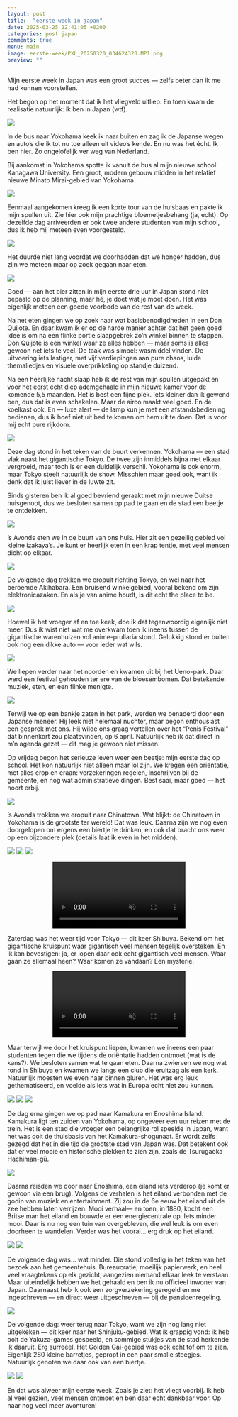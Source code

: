 ```yaml
---
layout: post
title:  "eerste week in japan"
date: 2025-03-25 22:41:05 +0200
categories: post japan
comments: true
menu: main
image: eerste-week/PXL_20250320_034624320.MP1.png
preview: ""
---
```

Mijn eerste week in Japan was een groot succes — zelfs beter dan ik me had kunnen voorstellen.

Het begon op het moment dat ik het vliegveld uitliep. En toen kwam de realisatie natuurlijk: ik ben in Japan (wtf).

![](assets/images/eerste-week/PXL_20250318_051135193.jpg)

In de bus naar Yokohama keek ik naar buiten en zag ik de Japanse wegen en auto’s die ik tot nu toe alleen uit video’s kende. En nu was het écht. Ik ben hier. Zo ongelofelijk ver weg van Nederland.

Bij aankomst in Yokohama spotte ik vanuit de bus al mijn nieuwe school: Kanagawa University. Een groot, modern gebouw midden in het relatief nieuwe Minato Mirai-gebied van Yokohama.

![](assets/images/eerste-week/PXL_20250318_065056780.MP.jpg)

Eenmaal aangekomen kreeg ik een korte tour van de huisbaas en pakte ik mijn spullen uit. Zie hier ook mijn prachtige bloemetjesbehang (ja, echt). Op dezelfde dag arriveerden er ook twee andere studenten van mijn school, dus ik heb mij meteen even voorgesteld.

![](assets/images/eerste-week/PXL_20250318_090430055.MP.jpg)

Het duurde niet lang voordat we doorhadden dat we honger hadden, dus zijn we meteen maar op zoek gegaan naar eten.

![](assets/images/eerste-week/PXL_20250318_102606725.MP.jpg)


Goed — aan het bier zitten in mijn eerste drie uur in Japan stond niet bepaald op de planning, maar hé, je doet wat je moet doen. Het was eigenlijk meteen een goede voorbode van de rest van de week.

Na het eten gingen we op zoek naar wat basisbenodigdheden in een Don Quijote. En daar kwam ik er op de harde manier achter dat het geen goed idee is om na een flinke portie slaapgebrek zo’n winkel binnen te stappen. Don Quijote is een winkel waar ze alles hebben — maar soms is alles gewoon net iets te veel. De taak was simpel: wasmiddel vinden. De uitvoering iets lastiger, met vijf verdiepingen aan pure chaos, luide themaliedjes en visuele overprikkeling op standje duizend.

Na een heerlijke nacht slaap heb ik de rest van mijn spullen uitgepakt en voor het eerst écht diep ademgehaald in mijn nieuwe kamer voor de komende 5,5 maanden. Het is best een fijne plek. Iets kleiner dan ik gewend ben, dus dat is even schakelen. Maar de airco maakt veel goed. En de koelkast ook. En — luxe alert — de lamp kun je met een afstandsbediening bedienen, dus ik hoef niet uit bed te komen om hem uit te doen. Dat is voor mij echt pure rijkdom.

![](assets/images/eerste-week/PXL_20250319_010231931.MP.jpg)

Deze dag stond in het teken van de buurt verkennen. Yokohama — een stad vlak naast het gigantische Tokyo. De twee zijn inmiddels bijna met elkaar vergroeid, maar toch is er een duidelijk verschil. Yokohama is ook enorm, maar Tokyo steelt natuurlijk de show. Misschien maar goed ook, want ik denk dat ik juist liever in de luwte zit.

Sinds gisteren ben ik al goed bevriend geraakt met mijn nieuwe Duitse huisgenoot, dus we besloten samen op pad te gaan en de stad een beetje te ontdekken.

![](assets/images/eerste-week/PXL_20250319_022500736.MP.jpg)

’s Avonds eten we in de buurt van ons huis. Hier zit een gezellig gebied vol kleine izakaya’s. Je kunt er heerlijk eten in een krap tentje, met veel mensen dicht op elkaar.

![](assets/images/eerste-week/PXL_20250319_112027606.MP.jpg)

De volgende dag trekken we eropuit richting Tokyo, en wel naar het beroemde Akihabara. Een bruisend winkelgebied, vooral bekend om zijn elektronicazaken. En als je van anime houdt, is dit echt the place to be.

![](assets/images/eerste-week/PXL_20250320_034624320.MP.jpg)

Hoewel ik het vroeger af en toe keek, doe ik dat tegenwoordig eigenlijk niet meer. Dus ik wist niet wat me overkwam toen ik ineens tussen de gigantische warenhuizen vol anime-prullaria stond. Gelukkig stond er buiten ook nog een dikke auto — voor ieder wat wils.

![](assets/images/eerste-week/PXL_20250320_040448694.MP.jpg)

We liepen verder naar het noorden en kwamen uit bij het Ueno-park. Daar werd een festival gehouden ter ere van de bloesembomen. Dat betekende: muziek, eten, en een flinke menigte.

![](assets/images/eerste-week/PXL_20250320_072357138.MP.jpg)

Terwijl we op een bankje zaten in het park, werden we benaderd door een Japanse meneer. Hij leek niet helemaal nuchter, maar begon enthousiast een gesprek met ons. Hij wilde ons graag vertellen over het “Penis Festival” dat binnenkort zou plaatsvinden, op 6 april. Natuurlijk heb ik dat direct in m’n agenda gezet — dit mag je gewoon niet missen.

Op vrijdag begon het serieuze leven weer een beetje: mijn eerste dag op school. Het kon natuurlijk niet alleen maar lol zijn. We kregen een oriëntatie, met alles erop en eraan: verzekeringen regelen, inschrijven bij de gemeente, en nog wat administratieve dingen. Best saai, maar goed — het hoort erbij.

![](assets/images/eerste-week/PXL_20250321_034337117.MP.jpg)

’s Avonds trokken we eropuit naar Chinatown. Wat blijkt: de Chinatown in Yokohama is de grootste ter wereld! Dat was leuk. Daarna zijn we nog even doorgelopen om ergens een biertje te drinken, en ook dat bracht ons weer op een bijzondere plek (details laat ik even in het midden).

![](assets/images/eerste-week/PXL_20250321_110428179.MP.jpg)
![](assets/images/eerste-week/PXL_20250321_114441911.MP.jpg)
![](assets/images/eerste-week/PXL_20250321_151229295(1).jpg)

<center>
  <video muted controls preload="auto" width="300">
    <source src="/assets/images/eerste-week/PXL_20250321_124926103.mp4" type="video/mp4">
  </video>
</center>

Zaterdag was het weer tijd voor Tokyo — dit keer Shibuya. Bekend om het gigantische kruispunt waar gigantisch veel mensen tegelijk oversteken. En ik kan bevestigen: ja, er lopen daar ook echt gigantisch veel mensen. Waar gaan ze allemaal heen? Waar komen ze vandaan? Een mysterie.

<center>
  <video muted controls preload="auto" width="300">
    <source src="/assets/images/eerste-week/PXL_20250322_095717809(1).mp4" type="video/mp4">
  </video>
</center>

Maar terwijl we door het kruispunt liepen, kwamen we ineens een paar studenten tegen die we tijdens de oriëntatie hadden ontmoet (wat is de kans?). We besloten samen wat te gaan eten. Daarna zwierven we nog wat rond in Shibuya en kwamen we langs een club die eruitzag als een kerk. Natuurlijk moesten we even naar binnen gluren. Het was erg leuk gethematiseerd, en voelde als iets wat in Europa echt niet zou kunnen. 

![](assets/images/eerste-week/PXL_20250322_101408479.MP(1).jpg)
![](assets/images/eerste-week/PXL_20250322_130516707.jpg)
![](assets/images/eerste-week/PXL_20250322_141018571.MP.jpg)

De dag erna gingen we op pad naar Kamakura en Enoshima Island. Kamakura ligt ten zuiden van Yokohama, op ongeveer een uur reizen met de trein. Het is een stad die vroeger een belangrijke rol speelde in Japan, want het was ooit de thuisbasis van het Kamakura-shogunaat. Er wordt zelfs gezegd dat het in die tijd de grootste stad van Japan was. Dat betekent ook dat er veel mooie en historische plekken te zien zijn, zoals de Tsurugaoka Hachiman-gū.

![](assets/images/eerste-week/PXL_20250323_020509317.MP.jpg)

Daarna reisden we door naar Enoshima, een eiland iets verderop (je komt er gewoon via een brug). Volgens de verhalen is het eiland verbonden met de godin van muziek en entertainment. Zij zou in de 6e eeuw het eiland uit de zee hebben laten verrijzen. Mooi verhaal— en toen, in 1880, kocht een Britse man het eiland en bouwde er een energiecentrale op. Iets minder mooi. Daar is nu nog een tuin van overgebleven, die wel leuk is om even doorheen te wandelen. Verder was het vooral… erg druk op het eiland.

![](assets/images/eerste-week/PXL_20250323_050706525.MP.jpg)
![](assets/images/eerste-week/PXL_20250323_060709192.MP.jpg)

De volgende dag was… wat minder. Die stond volledig in het teken van het bezoek aan het gemeentehuis. Bureaucratie, moeilijk papierwerk, en heel veel vraagtekens op elk gezicht, aangezien niemand elkaar leek te verstaan. Maar uiteindelijk hebben we het gehaald en ben ik nu officieel inwoner van Japan. Daarnaast heb ik ook een zorgverzekering geregeld en me ingeschreven — en direct weer uitgeschreven — bij de pensioenregeling.

![](assets/images/eerste-week/PXL_20250324_015840099.MP.jpg)

De volgende dag: weer terug naar Tokyo, want we zijn nog lang niet uitgekeken — dit keer naar het Shinjuku-gebied. Wat ik grappig vond: ik heb ooit de Yakuza-games gespeeld, en sommige stukjes van de stad herkende ik daaruit. Erg surreëel. Het Golden Gai-gebied was ook echt tof om te zien. Eigenlijk 280 kleine barretjes, gepropt in een paar smalle steegjes. Natuurlijk genoten we daar ook van een biertje.

![](assets/images/eerste-week/PXL_20250325_120337090.MP(1).jpg)
![](assets/images/eerste-week/PXL_20250325_121650430.MP.jpg)

En dat was alweer mijn eerste week. Zoals je ziet: het vliegt voorbij. Ik heb al veel gezien, veel mensen ontmoet en ben daar echt dankbaar voor. Op naar nog veel meer avonturen!
